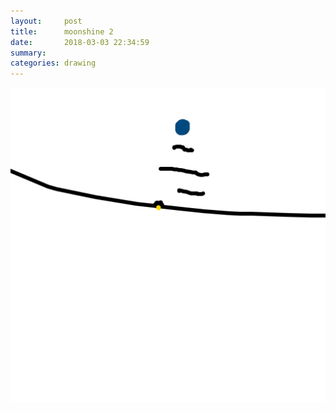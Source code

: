 ```yaml
---
layout:     post
title:      moonshine 2
date:       2018-03-03 22:34:59
summary:    
categories: drawing
---
```

![moonshine 2](/images/diary/moonshine-2.png "a metaphor")
